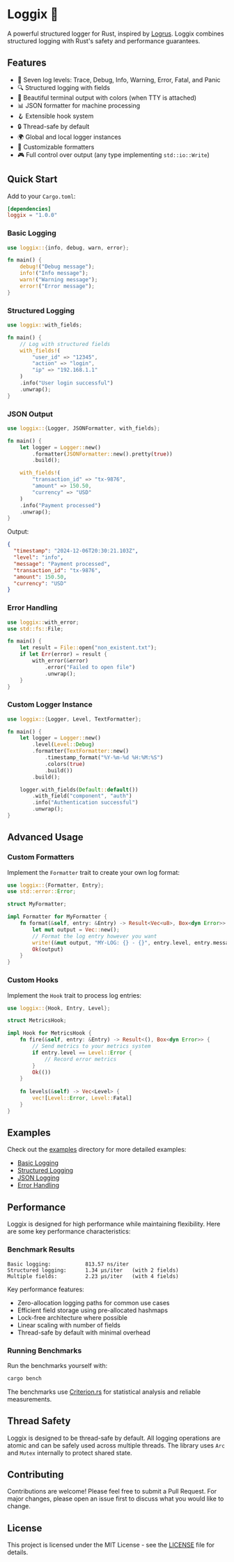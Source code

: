 # Loggix 🦀

A powerful structured logger for Rust, inspired by [Logrus](https://github.com/sirupsen/logrus). Loggix combines structured logging with Rust's safety and performance guarantees.

## Features

- 🎯 Seven log levels: Trace, Debug, Info, Warning, Error, Fatal, and Panic
- 🔍 Structured logging with fields
- 🎨 Beautiful terminal output with colors (when TTY is attached)
- 📊 JSON formatter for machine processing
- 🪝 Extensible hook system
- 🔒 Thread-safe by default
- 🌍 Global and local logger instances
- 📝 Customizable formatters
- 🎮 Full control over output (any type implementing `std::io::Write`)

## Quick Start

Add to your `Cargo.toml`:
```toml
[dependencies]
loggix = "1.0.0"
```

### Basic Logging

```rust
use loggix::{info, debug, warn, error};

fn main() {
    debug!("Debug message");
    info!("Info message");
    warn!("Warning message");
    error!("Error message");
}
```

### Structured Logging

```rust
use loggix::with_fields;

fn main() {
    // Log with structured fields
    with_fields!(
        "user_id" => "12345",
        "action" => "login",
        "ip" => "192.168.1.1"
    )
    .info("User login successful")
    .unwrap();
}
```

### JSON Output

```rust
use loggix::{Logger, JSONFormatter, with_fields};

fn main() {
    let logger = Logger::new()
        .formatter(JSONFormatter::new().pretty(true))
        .build();

    with_fields!(
        "transaction_id" => "tx-9876",
        "amount" => 150.50,
        "currency" => "USD"
    )
    .info("Payment processed")
    .unwrap();
}
```

Output:
```json
{
  "timestamp": "2024-12-06T20:30:21.103Z",
  "level": "info",
  "message": "Payment processed",
  "transaction_id": "tx-9876",
  "amount": 150.50,
  "currency": "USD"
}
```

### Error Handling

```rust
use loggix::with_error;
use std::fs::File;

fn main() {
    let result = File::open("non_existent.txt");
    if let Err(error) = result {
        with_error(&error)
            .error("Failed to open file")
            .unwrap();
    }
}
```

### Custom Logger Instance

```rust
use loggix::{Logger, Level, TextFormatter};

fn main() {
    let logger = Logger::new()
        .level(Level::Debug)
        .formatter(TextFormatter::new()
            .timestamp_format("%Y-%m-%d %H:%M:%S")
            .colors(true)
            .build())
        .build();

    logger.with_fields(Default::default())
        .with_field("component", "auth")
        .info("Authentication successful")
        .unwrap();
}
```

## Advanced Usage

### Custom Formatters

Implement the `Formatter` trait to create your own log format:

```rust
use loggix::{Formatter, Entry};
use std::error::Error;

struct MyFormatter;

impl Formatter for MyFormatter {
    fn format(&self, entry: &Entry) -> Result<Vec<u8>, Box<dyn Error>> {
        let mut output = Vec::new();
        // Format the log entry however you want
        write!(&mut output, "MY-LOG: {} - {}", entry.level, entry.message)?;
        Ok(output)
    }
}
```

### Custom Hooks

Implement the `Hook` trait to process log entries:

```rust
use loggix::{Hook, Entry, Level};

struct MetricsHook;

impl Hook for MetricsHook {
    fn fire(&self, entry: &Entry) -> Result<(), Box<dyn Error>> {
        // Send metrics to your metrics system
        if entry.level == Level::Error {
            // Record error metrics
        }
        Ok(())
    }
    
    fn levels(&self) -> Vec<Level> {
        vec![Level::Error, Level::Fatal]
    }
}
```

## Examples

Check out the [examples](examples) directory for more detailed examples:

- [Basic Logging](examples/basic_logging.rs)
- [Structured Logging](examples/structured_logging.rs)
- [JSON Logging](examples/json_logging.rs)
- [Error Handling](examples/error_handling.rs)

## Performance

Loggix is designed for high performance while maintaining flexibility. Here are some key performance characteristics:

### Benchmark Results

```
Basic logging:           813.57 ns/iter
Structured logging:      1.34 µs/iter   (with 2 fields)
Multiple fields:         2.23 µs/iter   (with 4 fields)
```

Key performance features:
- Zero-allocation logging paths for common use cases
- Efficient field storage using pre-allocated hashmaps
- Lock-free architecture where possible
- Linear scaling with number of fields
- Thread-safe by default with minimal overhead

### Running Benchmarks

Run the benchmarks yourself with:
```bash
cargo bench
```

The benchmarks use [Criterion.rs](https://github.com/bheisler/criterion.rs) for statistical analysis and reliable measurements.

## Thread Safety

Loggix is designed to be thread-safe by default. All logging operations are atomic and can be safely used across multiple threads. The library uses `Arc` and `Mutex` internally to protect shared state.

## Contributing

Contributions are welcome! Please feel free to submit a Pull Request. For major changes, please open an issue first to discuss what you would like to change.

## License

This project is licensed under the MIT License - see the [LICENSE](LICENSE) file for details.
